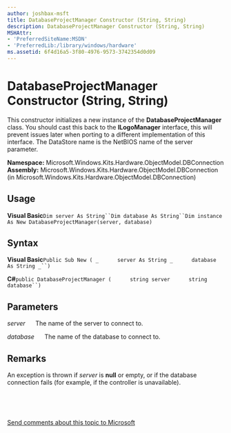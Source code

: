```yaml
---
author: joshbax-msft
title: DatabaseProjectManager Constructor (String, String)
description: DatabaseProjectManager Constructor (String, String)
MSHAttr:
- 'PreferredSiteName:MSDN'
- 'PreferredLib:/library/windows/hardware'
ms.assetid: 6f4d16a5-3f80-4976-9573-3742354d0d09
---
```


# DatabaseProjectManager Constructor (String, String)


This constructor initializes a new instance of the **DatabaseProjectManager** class. You should cast this back to the **ILogoManager** interface, this will prevent issues later when porting to a different implementation of this interface. The DataStore name is the NetBIOS name of the server parameter.

**Namespace:** Microsoft.Windows.Kits.Hardware.ObjectModel.DBConnection **Assembly:** Microsoft.Windows.Kits.Hardware.ObjectModel.DBConnection (in Microsoft.Windows.Kits.Hardware.ObjectModel.DBConnection)

## Usage


**Visual Basic**`Dim server As String``Dim database As String``Dim instance As New DatabaseProjectManager(server, database)`

## Syntax


**Visual Basic**`Public Sub New ( _`           `server As String _`           `database As String _``)`

**C#**`public DatabaseProjectManager (`           `string server`           `string database``)`

## Parameters


*server*      The name of the server to connect to.

*database*      The name of the database to connect to.

## Remarks


An exception is thrown if *server* is **null** or empty, or if the database connection fails (for example, if the controller is unavailable).

 

 

[Send comments about this topic to Microsoft](mailto:wsddocfb@microsoft.com?subject=Documentation%20feedback%20%5Bp_hck\p_hck%5D:%20DatabaseProjectManager%20Constructor%20%28String,%20String%29%20%20RELEASE:%20%284/27/2016%29&body=%0A%0APRIVACY%20STATEMENT%0A%0AWe%20use%20your%20feedback%20to%20improve%20the%20documentation.%20We%20don't%20use%20your%20email%20address%20for%20any%20other%20purpose,%20and%20we'll%20remove%20your%20email%20address%20from%20our%20system%20after%20the%20issue%20that%20you're%20reporting%20is%20fixed.%20While%20we're%20working%20to%20fix%20this%20issue,%20we%20might%20send%20you%20an%20email%20message%20to%20ask%20for%20more%20info.%20Later,%20we%20might%20also%20send%20you%20an%20email%20message%20to%20let%20you%20know%20that%20we've%20addressed%20your%20feedback.%0A%0AFor%20more%20info%20about%20Microsoft's%20privacy%20policy,%20see%20http://privacy.microsoft.com/default.aspx. "Send comments about this topic to Microsoft")




